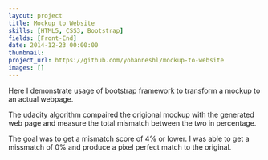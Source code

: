 ```yaml
---
layout: project
title: Mockup to Website
skills: [HTML5, CSS3, Bootstrap]
fields: [Front-End]
date: 2014-12-23 00:00:00
thumbnail:
project_url: https://github.com/yohanneshl/mockup-to-website
images: []
---
```



Here I demonstrate usage of bootstrap framework to transform a mockup to an actual webpage.

The udacity algorithm compaired the origional mockup with the generated web page and measure the total mismatch between the two in percentage.

The goal was to get a mismatch score of 4% or lower. I was able to get a missmatch of 0% and produce a pixel perfect match to the original.




